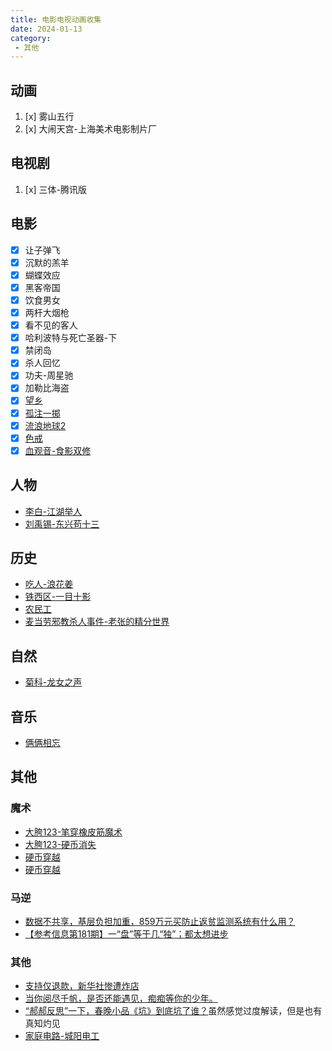 ```yaml
---
title: 电影电视动画收集
date: 2024-01-13
category:
 - 其他
---
```


## 动画
1. [x] 雾山五行
2. [x] 大闹天宫-上海美术电影制片厂


## 电视剧
1. [x] 三体-腾讯版


## 电影
- [x] 让子弹飞
- [x] 沉默的羔羊
- [x] 蝴蝶效应
- [x] 黑客帝国
- [x] 饮食男女
- [x] 两杆大烟枪
- [x] 看不见的客人
- [x] 哈利波特与死亡圣器-下
- [x] 禁闭岛
- [x] 杀人回忆
- [x] 功夫-周星驰
- [x] 加勒比海盗
- [x] [望乡](https://www.bilibili.com/video/BV1GE421j7Bc)
- [x] [孤注一掷](https://www.bilibili.com/video/BV18f421277A)
- [x] [流浪地球2](https://www.bilibili.com/video/BV11y411h7EE)
- [x] [色戒](https://www.bilibili.com/video/BV1GT421q7D5)
- [x] [血观音-食影双修](https://www.bilibili.com/video/BV1Kw4m1i7j6)

## 人物
- [李白-江湖举人](https://www.bilibili.com/video/BV1E4421976F)
- [刘禹锡-东兴苟十三](https://www.bilibili.com/video/BV1UH4y1M7Yy)

## 历史
- [吃人-浪花姜](https://www.bilibili.com/video/BV177421o7T3)
- [铁西区-一目十影](https://www.bilibili.com/video/BV1iy411B7ZH)
- [农民工](https://www.bilibili.com/video/BV1Qg4y1c7v3)
- [麦当劳邪教杀人事件-老张的精分世界](https://www.bilibili.com/video/BV1ef421D7uj)

## 自然
- [菊科-龙女之声](https://www.bilibili.com/video/BV1Gr421F7vH)

## 音乐
- [俩俩相忘](https://www.bilibili.com/video/)

## 其他
### 魔术
- [大胯123-笔穿橡皮筋魔术](https://www.bilibili.com/video/BV18Z421s7yK)
- [大胯123-硬币消失](https://www.bilibili.com/video/BV1wm421T7Go)
- [硬币穿越](https://www.bilibili.com/video/BV1ii421D738)
- [硬币穿越](https://www.bilibili.com/video/BV16y411h76p)

### 马逆
- [数据不共享，基层负担加重，859万元买防止返贫监测系统有什么用？](https://www.bilibili.com/video/BV1ie411C7sP)
- [【参考信息第181期】一“盘”等于几“独”；都太想进步](https://www.bilibili.com/video/BV1Rw411E7vF)

### 其他
- [支持仅退款，新华社惨遭炸店](https://www.bilibili.com/video/BV11g4y1D7Cm)
- [当你阅尽千帆，是否还能遇见，痴痴等你的少年。](https://www.bilibili.com/video/BV1w64y1W7zL)
- [“郝郝反思”一下，春晚小品《坑》到底坑了谁？](https://www.bilibili.com/video/BV19P4y1z7Ro)虽然感觉过度解读，但是也有真知灼见
- [家庭电路-城阳电工](https://www.bilibili.com/video/BV1ZZ421u7Dq)